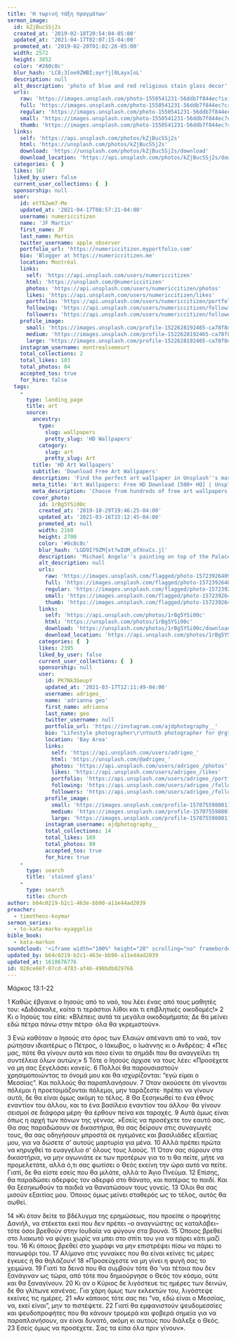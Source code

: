```yaml
---
title: 'Η τωρινή τάξη πραγμάτων'
sermon_image:
  id: kZjBucSSj2s
  created_at: '2019-02-18T20:54:04-05:00'
  updated_at: '2021-04-17T02:07:15-04:00'
  promoted_at: '2019-02-20T01:02:26-05:00'
  width: 2572
  height: 3852
  color: '#260c0c'
  blur_hash: 'LC8;3[oe9ZWBI;ayr?j[0Layx[oL'
  description: null
  alt_description: 'photo of blue and red religious stain glass decor'
  urls:
    raw: 'https://images.unsplash.com/photo-1550541231-56ddb7f844ec?ixid=MnwxNjM3NDl8MHwxfHNlYXJjaHwyfHxzdGFpbmVkJTIwZ2xhc3N8ZW58MHx8fHwxNjE4NjcyODEy&ixlib=rb-1.2.1'
    full: 'https://images.unsplash.com/photo-1550541231-56ddb7f844ec?crop=entropy&cs=srgb&fm=jpg&ixid=MnwxNjM3NDl8MHwxfHNlYXJjaHwyfHxzdGFpbmVkJTIwZ2xhc3N8ZW58MHx8fHwxNjE4NjcyODEy&ixlib=rb-1.2.1&q=85'
    regular: 'https://images.unsplash.com/photo-1550541231-56ddb7f844ec?crop=entropy&cs=tinysrgb&fit=max&fm=jpg&ixid=MnwxNjM3NDl8MHwxfHNlYXJjaHwyfHxzdGFpbmVkJTIwZ2xhc3N8ZW58MHx8fHwxNjE4NjcyODEy&ixlib=rb-1.2.1&q=80&w=1080'
    small: 'https://images.unsplash.com/photo-1550541231-56ddb7f844ec?crop=entropy&cs=tinysrgb&fit=max&fm=jpg&ixid=MnwxNjM3NDl8MHwxfHNlYXJjaHwyfHxzdGFpbmVkJTIwZ2xhc3N8ZW58MHx8fHwxNjE4NjcyODEy&ixlib=rb-1.2.1&q=80&w=400'
    thumb: 'https://images.unsplash.com/photo-1550541231-56ddb7f844ec?crop=entropy&cs=tinysrgb&fit=max&fm=jpg&ixid=MnwxNjM3NDl8MHwxfHNlYXJjaHwyfHxzdGFpbmVkJTIwZ2xhc3N8ZW58MHx8fHwxNjE4NjcyODEy&ixlib=rb-1.2.1&q=80&w=200'
  links:
    self: 'https://api.unsplash.com/photos/kZjBucSSj2s'
    html: 'https://unsplash.com/photos/kZjBucSSj2s'
    download: 'https://unsplash.com/photos/kZjBucSSj2s/download'
    download_location: 'https://api.unsplash.com/photos/kZjBucSSj2s/download?ixid=MnwxNjM3NDl8MHwxfHNlYXJjaHwyfHxzdGFpbmVkJTIwZ2xhc3N8ZW58MHx8fHwxNjE4NjcyODEy'
  categories: {  }
  likes: 167
  liked_by_user: false
  current_user_collections: {  }
  sponsorship: null
  user:
    id: etT62wm7-Mo
    updated_at: '2021-04-17T08:57:21-04:00'
    username: numericcitizen
    name: 'JF Martin'
    first_name: JF
    last_name: Martin
    twitter_username: apple_observer
    portfolio_url: 'https://numericcitizen.myportfolio.com'
    bio: 'Blogger at https://numericcitizen.me'
    location: Montréal
    links:
      self: 'https://api.unsplash.com/users/numericcitizen'
      html: 'https://unsplash.com/@numericcitizen'
      photos: 'https://api.unsplash.com/users/numericcitizen/photos'
      likes: 'https://api.unsplash.com/users/numericcitizen/likes'
      portfolio: 'https://api.unsplash.com/users/numericcitizen/portfolio'
      following: 'https://api.unsplash.com/users/numericcitizen/following'
      followers: 'https://api.unsplash.com/users/numericcitizen/followers'
    profile_image:
      small: 'https://images.unsplash.com/profile-1522628192465-ca78f8dd3098?ixlib=rb-1.2.1&q=80&fm=jpg&crop=faces&cs=tinysrgb&fit=crop&h=32&w=32'
      medium: 'https://images.unsplash.com/profile-1522628192465-ca78f8dd3098?ixlib=rb-1.2.1&q=80&fm=jpg&crop=faces&cs=tinysrgb&fit=crop&h=64&w=64'
      large: 'https://images.unsplash.com/profile-1522628192465-ca78f8dd3098?ixlib=rb-1.2.1&q=80&fm=jpg&crop=faces&cs=tinysrgb&fit=crop&h=128&w=128'
    instagram_username: montrealsemeurt
    total_collections: 2
    total_likes: 103
    total_photos: 84
    accepted_tos: true
    for_hire: false
  tags:
    -
      type: landing_page
      title: art
      source:
        ancestry:
          type:
            slug: wallpapers
            pretty_slug: 'HD Wallpapers'
          category:
            slug: art
            pretty_slug: Art
        title: 'HD Art Wallpapers'
        subtitle: 'Download Free Art Wallpapers'
        description: 'Find the perfect art wallpaper in Unsplash''s massive, curated collection of HD photos. Each photo is optimized for your screen and free to use for all.'
        meta_title: 'Art Wallpapers: Free HD Download [500+ HQ] | Unsplash'
        meta_description: 'Choose from hundreds of free art wallpapers. Download HD wallpapers for free on Unsplash.'
        cover_photo:
          id: 1rBg5YSi00c
          created_at: '2019-10-29T19:46:25-04:00'
          updated_at: '2021-03-16T15:12:45-04:00'
          promoted_at: null
          width: 2160
          height: 2700
          color: '#8c8c8c'
          blur_hash: 'LGD9I?9ZM{xt?wIUM_ofXnxCs.j['
          description: 'Michael Angelo''s painting on top of the Palace of Versailles'
          alt_description: null
          urls:
            raw: 'https://images.unsplash.com/flagged/photo-1572392640988-ba48d1a74457?ixlib=rb-1.2.1'
            full: 'https://images.unsplash.com/flagged/photo-1572392640988-ba48d1a74457?ixlib=rb-1.2.1&q=85&fm=jpg&crop=entropy&cs=srgb'
            regular: 'https://images.unsplash.com/flagged/photo-1572392640988-ba48d1a74457?ixlib=rb-1.2.1&q=80&fm=jpg&crop=entropy&cs=tinysrgb&w=1080&fit=max'
            small: 'https://images.unsplash.com/flagged/photo-1572392640988-ba48d1a74457?ixlib=rb-1.2.1&q=80&fm=jpg&crop=entropy&cs=tinysrgb&w=400&fit=max'
            thumb: 'https://images.unsplash.com/flagged/photo-1572392640988-ba48d1a74457?ixlib=rb-1.2.1&q=80&fm=jpg&crop=entropy&cs=tinysrgb&w=200&fit=max'
          links:
            self: 'https://api.unsplash.com/photos/1rBg5YSi00c'
            html: 'https://unsplash.com/photos/1rBg5YSi00c'
            download: 'https://unsplash.com/photos/1rBg5YSi00c/download'
            download_location: 'https://api.unsplash.com/photos/1rBg5YSi00c/download'
          categories: {  }
          likes: 2395
          liked_by_user: false
          current_user_collections: {  }
          sponsorship: null
          user:
            id: PK7Nk3GeupY
            updated_at: '2021-03-17T12:11:49-04:00'
            username: adrigeo_
            name: 'adrianna geo'
            first_name: adrianna
            last_name: geo
            twitter_username: null
            portfolio_url: 'https://instagram.com/ajdphotography__'
            bio: "Lifestyle photographer\r\nYouth photographer for @rgtyouth on instagram"
            location: 'Bay Area'
            links:
              self: 'https://api.unsplash.com/users/adrigeo_'
              html: 'https://unsplash.com/@adrigeo_'
              photos: 'https://api.unsplash.com/users/adrigeo_/photos'
              likes: 'https://api.unsplash.com/users/adrigeo_/likes'
              portfolio: 'https://api.unsplash.com/users/adrigeo_/portfolio'
              following: 'https://api.unsplash.com/users/adrigeo_/following'
              followers: 'https://api.unsplash.com/users/adrigeo_/followers'
            profile_image:
              small: 'https://images.unsplash.com/profile-1570755980011-96ec14c10fffimage?ixlib=rb-1.2.1&q=80&fm=jpg&crop=faces&cs=tinysrgb&fit=crop&h=32&w=32'
              medium: 'https://images.unsplash.com/profile-1570755980011-96ec14c10fffimage?ixlib=rb-1.2.1&q=80&fm=jpg&crop=faces&cs=tinysrgb&fit=crop&h=64&w=64'
              large: 'https://images.unsplash.com/profile-1570755980011-96ec14c10fffimage?ixlib=rb-1.2.1&q=80&fm=jpg&crop=faces&cs=tinysrgb&fit=crop&h=128&w=128'
            instagram_username: ajdphotography__
            total_collections: 14
            total_likes: 169
            total_photos: 89
            accepted_tos: true
            for_hire: true
    -
      type: search
      title: 'stained glass'
    -
      type: search
      title: church
author: b64c0219-b2c1-463e-bb90-a11e44ad2039
preacher:
  - timotheos-koymar
sermon_series:
  - to-kata-marko-eyaggelio
bible_book:
  - kata-markon
soundcloud: '<iframe width="100%" height="20" scrolling="no" frameborder="no" allow="autoplay" src="https://w.soundcloud.com/player/?url=https%3A//api.soundcloud.com/tracks/709954861%3Fsecret_token%3Ds-Rkxyp&color=%23ff5500&inverse=false&auto_play=false&show_user=true"></iframe>'
updated_by: b64c0219-b2c1-463e-bb90-a11e44ad2039
updated_at: 1618676776
id: 028ce66f-07cd-4783-af46-498bdb029766
---
```

Μάρκος 13:1-22

1 Καθώς έβγαινε ο Ιησούς από το ναό, του λέει ένας από τους μαθητές του: «Διδάσκαλε, κοίτα τι τεράστιοι λίθοι και τι επιβλητικές οικοδομές!» 2 Κι ο Ιησούς του είπε: «Βλέπεις αυτά τα μεγάλα οικοδομήματα; Δε θα μείνει εδώ πέτρα πάνω στην πέτρα· όλα θα γκρεμιστούν».

3 Ενώ καθόταν ο Ιησούς στο όρος των Ελαιών απέναντι από το ναό, τον ρώτησαν ιδιαιτέρως ο Πέτρος, ο Ιάκωβος, ο Ιωάννης κι ο Ανδρέας: 4 «Πες μας, πότε θα γίνουν αυτά και ποιο είναι το σημάδι που θα αναγγείλει τη συντέλεια όλων αυτών;» 5 Τότε ο Ιησούς άρχισε να τους λέει: «Προσέχετε να μη σας ξεγελάσει κανείς. 6 Πολλοί θα παρουσιαστούν χρησιμοποιώντας το όνομά μου και θα ισχυρίζονται: “εγώ είμαι ο Μεσσίας”. Και πολλούς θα παραπλανήσουν. 7 Όταν ακούσετε ότι γίνονται πόλεμοι ή προετοιμάζονται πόλεμοι, μην ταράζεστε· πρέπει να γίνουν αυτά, δε θα είναι όμως ακόμη το τέλος. 8 Θα ξεσηκωθεί το ένα έθνος εναντίον του άλλου, και το ένα βασίλειο εναντίον του άλλου· θα γίνουν σεισμοί σε διάφορα μέρη· θα έρθουν πείνα και ταραχές. 9 Αυτά όμως είναι όπως η αρχή των πόνων της γέννας.
»Εσείς να προσέχετε τον εαυτό σας. Θα σας παραδώσουν σε δικαστήρια, θα σας δείρουν στις συναγωγές τους, θα σας οδηγήσουν μπροστά σε ηγεμόνες και βασιλιάδες εξαιτίας μου, για να δώσετε σ’ αυτούς μαρτυρία για μένα. 10 Αλλά πρέπει πρώτα να κηρυχθεί το ευαγγέλιο σ’ όλους τους λαούς. 11 Όταν σας σύρουν στα δικαστήρια, να μην αγωνιάτε εκ των προτέρων για το τι θα πείτε, μήτε να προμελετάτε, αλλά ό,τι σας φωτίσει ο Θεός εκείνη την ώρα αυτό να πείτε. Γιατί, δε θα είστε εσείς που θα μιλάτε, αλλά το Άγιο Πνεύμα. 12 Επίσης, θα παραδώσει αδερφός τον αδερφό στο θάνατο, και πατέρας το παιδί. Και θα ξεσηκωθούν τα παιδιά να θανατώσουν τους γονείς. 13 Όλοι θα σας μισούν εξαιτίας μου. Όποιος όμως μείνει σταθερός ως το τέλος, αυτός θα σωθεί.

14 »Κι όταν δείτε το βδέλυγμα της ερημώσεως, που προείπε ο προφήτης Δανιήλ, να στέκεται εκεί που δεν πρέπει –ο αναγνώστης ας καταλάβει– τότε όσοι βρεθούν στην Ιουδαία να φύγουν στα βουνά. 15 Όποιος βρεθεί στο λιακωτό να φύγει χωρίς να μπει στο σπίτι του για να πάρει κάτι μαζί του. 16 Κι όποιος βρεθεί στο χωράφι να μην επιστρέψει πίσω να πάρει το πανωφόρι του. 17 Αλίμονο στις γυναίκες που θα είναι κείνες τις μέρες έγκυες ή θα θηλάζουν!
18 »Προσεύχεστε να μη γίνει η φυγή σας το χειμώνα. 19 Γιατί τα δεινά που θα συμβούν τότε θα ’ναι τέτοια που δεν ξανάγιναν ως τώρα, από τότε που δημιούργησε ο Θεός τον κόσμο, ούτε και θα ξαναγίνουν. 20 Κι αν ο Κύριος δε λιγόστευε τις ημέρες των δεινών, δε θα γλίτωνε κανένας. Για χάρη όμως των εκλεκτών του, λιγόστεψε εκείνες τις ημέρες.
21 »Αν κάποιος τότε σας πει “να, εδώ είναι ο Μεσσίας, να, εκεί είναι”, μην το πιστέψετε. 22 Γιατί θα εμφανιστούν ψευδομεσσίες και ψευδοπροφήτες που θα κάνουν τρομερά και φοβερά σημεία για να παραπλανήσουν, αν είναι δυνατό, ακόμη κι αυτούς που διάλεξε ο Θεός. 23 Εσείς όμως να προσέχετε. Σας τα είπα όλα πριν γίνουν».